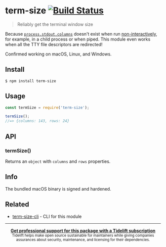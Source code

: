 # term-size [![Build Status](https://travis-ci.com/sindresorhus/term-size.svg?branch=master)](https://travis-ci.com/github/sindresorhus/term-size)

> Reliably get the terminal window size

Because [`process.stdout.columns`](https://nodejs.org/api/tty.html#tty_writestream_columns) doesn't exist when
run [non-interactively](http://www.tldp.org/LDP/abs/html/intandnonint.html), for example, in a child process or when
piped. This module even works when all the TTY file descriptors are redirected!

Confirmed working on macOS, Linux, and Windows.

## Install

```
$ npm install term-size
```

## Usage

```js
const termSize = require('term-size');

termSize();
//=> {columns: 143, rows: 24}
```

## API

### termSize()

Returns an `object` with `columns` and `rows` properties.

## Info

The bundled macOS binary is signed and hardened.

## Related

- [term-size-cli](https://github.com/sindresorhus/term-size-cli) - CLI for this module

---

<div align="center">
	<b>
		<a href="https://tidelift.com/subscription/pkg/npm-term-size?utm_source=npm-term-size&utm_medium=referral&utm_campaign=readme">Get professional support for this package with a Tidelift subscription</a>
	</b>
	<br>
	<sub>
		Tidelift helps make open source sustainable for maintainers while giving companies<br>assurances about security, maintenance, and licensing for their dependencies.
	</sub>
</div>
